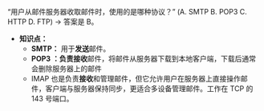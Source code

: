  “用户从邮件服务器收取邮件时，使用的是哪种协议？” (A. SMTP B. POP3 C. HTTP D. FTP) -> 答案是 B。
*   **知识点：**
	*   **SMTP：** 用于**发送**邮件。
	*   **POP3  ：负责接收**邮件，将邮件从服务器下载到本地客户端，下载后通常会删除服务器上的邮件
	*  IMAP   也是负责**接收**和管理邮件，但它允许用户在服务器上直接操作邮件，客户端与服务器保持同步，更适合多设备管理邮件。工作在 TCP 的 143 号端口。